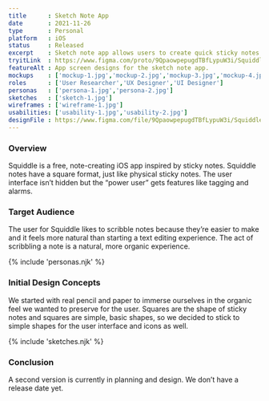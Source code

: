```yaml
---
title      : Sketch Note App
date       : 2021-11-26
type       : Personal
platform   : iOS
status     : Released
excerpt    : Sketch note app allows users to create quick sticky notes on their phones.
tryitLink  : https://www.figma.com/proto/9QpaowpepugdTBfLypuW3i/Squiddle?page-id=0%3A1&node-id=3%3A6&viewport=241%2C48%2C0.34&scaling=scale-down&starting-point-node-id=6%3A338
featureAlt : App screen designs for the sketch note app.
mockups    : ['mockup-1.jpg','mockup-2.jpg','mockup-3.jpg','mockup-4.jpg']
roles      : ['User Researcher','UX Designer','UI Designer']
personas   : ['persona-1.jpg','persona-2.jpg']
sketches   : ['sketch-1.jpg']
wireframes : ['wireframe-1.jpg']
usabilities: ['usability-1.jpg','usability-2.jpg']
designFile : https://www.figma.com/file/9QpaowpepugdTBfLypuW3i/Squiddle?node-id=0%3A1
---
```


### Overview

Squiddle is a free, note-creating iOS app inspired by sticky notes. Squiddle notes have a square format, just like physical sticky notes. The user interface isn’t hidden but the “power user” gets features like tagging and alarms.

### Target Audience

The user for Squiddle likes to scribble notes because they’re easier to make and it feels more natural than starting a text editing experience. The act of scribbling a note is a natural, more organic experience.

{% include 'personas.njk' %}

### Initial Design Concepts

We started with real pencil and paper to immerse ourselves in the organic feel we wanted to preserve for the user. Squares are the shape of sticky notes and squares are simple, basic shapes, so we decided to stick to simple shapes for the user interface and icons as well.

{% include 'sketches.njk' %}

### Conclusion

A second version is currently in planning and design. We don’t have a release date yet.
